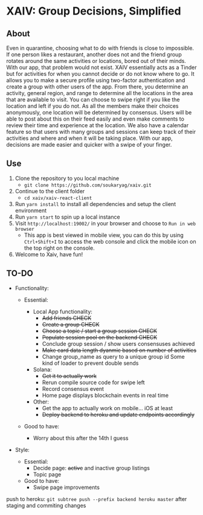 # XAIV: Group Decisions, Simplified

## About

Even in quarantine, choosing what to do with friends is close to impossible. If one person likes a restaurant, another does not and the friend group rotates around the same activities or locations, bored out of their minds. With our app, that problem would not exist.
XAIV essentially acts as a Tinder but for activities for when you cannot decide or do not know where to go. It allows you to make a secure profile using two-factor authentication and create a group with other users of the app. From there, you determine an activity, general region, and range to determine all the locations in the area that are available to visit. You can choose to swipe right if you like the location and left if you do not. As all the members make their choices anonymously, one location will be determined by consensus. 
Users will be able to post about this on their feed easily and even make comments to review their time and experience at the location. We also have a calendar feature so that users with many groups and sessions can keep track of their activities and where and when it will be taking place. With our app, decisions are made easier and quicker with a swipe of your finger.

## Use

1. Clone the repository to you local machine
   - `git clone https://github.com/soukaryag/xaiv.git`
2. Continue to the client folder
   - `cd xaiv/xaiv-react-client`
3. Run `yarn install` to install all dependencies and setup the client environment
4. Run `yarn start` to spin up a local instance
5. Visit `http://localhost:19002/` in your browser and choose to `Run in web browser`
   - This app is best viewed in mobile view, you can do this by using `Ctrl+Shift+I` to access the web console and click the mobile icon on the top right on the console.
6. Welcome to Xaiv, have fun!

## TO-DO
- Functionality:
  - Essential:
    - Local App functionality:
      - ~~Add friends CHECK~~
      - ~~Create a group CHECK~~
      - ~~Choose a topic / start a group session CHECK~~
      - ~~Populate session pool on the backend CHECK~~
      - Conclude group session / show users consensuses achieved
      - ~~Make card data length dyanmic based on number of activities~~
      - Change group_name as query to a unique group id
      Some kind of loader to prevent double sends
    - Solana:
      - ~~Get it to actually work~~
      - Rerun compile source code for swipe left
      - Record consensus event
      - Home page displays blockchain events in real time
    - Other:
      - Get the app to actually work on mobile... iOS at least
      - ~~Deploy backend to heroku and update endpoints accordingly~~
  
  - Good to have:
    - Worry about this after the 14th I guess
    
- Style:
  - Essential:
    - Decide page: ~~active~~ and inactive group listings
    - Topic page
  - Good to have:
    - Swipe page improvements

push to heroku: `git subtree push --prefix backend heroku master` after staging and commiting changes
